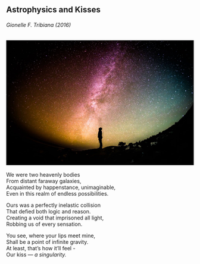 ## Astrophysics and Kisses  
###### _Gionelle F. Tribiana (2016)_

![Milky Way photo](images/astro.jpeg)

We were two heavenly bodies  
From distant faraway galaxies,  
Acquainted by happenstance, unimaginable,  
Even in this realm of endless possibilities.  
  
Ours was a perfectly inelastic collision  
That defied both logic and reason.  
Creating a void that imprisoned all light,  
Robbing us of every sensation.  
  
You see, where your lips meet mine,  
Shall be a point of infinite gravity.  
At least, that’s how it’ll feel -  
Our kiss — *a singularity.*